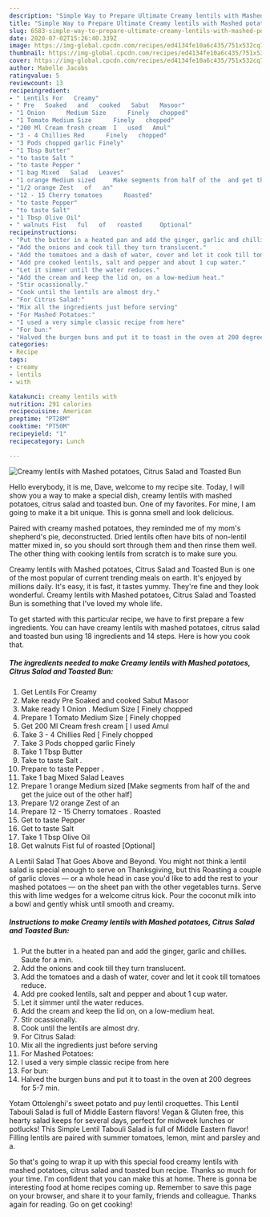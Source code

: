 ```yaml
---
description: "Simple Way to Prepare Ultimate Creamy lentils with Mashed potatoes, Citrus Salad and Toasted Bun"
title: "Simple Way to Prepare Ultimate Creamy lentils with Mashed potatoes, Citrus Salad and Toasted Bun"
slug: 6583-simple-way-to-prepare-ultimate-creamy-lentils-with-mashed-potatoes-citrus-salad-and-toasted-bun
date: 2020-07-02T15:26:40.339Z
image: https://img-global.cpcdn.com/recipes/ed4134fe10a6c435/751x532cq70/creamy-lentils-with-mashed-potatoes-citrus-salad-and-toasted-bun-recipe-main-photo.jpg
thumbnail: https://img-global.cpcdn.com/recipes/ed4134fe10a6c435/751x532cq70/creamy-lentils-with-mashed-potatoes-citrus-salad-and-toasted-bun-recipe-main-photo.jpg
cover: https://img-global.cpcdn.com/recipes/ed4134fe10a6c435/751x532cq70/creamy-lentils-with-mashed-potatoes-citrus-salad-and-toasted-bun-recipe-main-photo.jpg
author: Mabelle Jacobs
ratingvalue: 5
reviewcount: 13
recipeingredient:
- " Lentils For   Creamy"
- " Pre   Soaked   and   cooked   Sabut   Masoor"
- "1 Onion      Medium Size      Finely   chopped"
- "1 Tomato Medium Size      Finely   chopped"
- "200 Ml Cream fresh cream  I   used   Amul"
- "3 - 4 Chillies Red      Finely   chopped"
- "3 Pods chopped garlic Finely"
- "1 Tbsp Butter"
- "to taste Salt "
- "to taste Pepper "
- "1 bag Mixed   Salad   Leaves"
- "1 orange Medium sized     Make segments from half of the  and get the juice out of the other half"
- "1/2 orange Zest   of   an"
- "12 - 15 Cherry tomatoes      Roasted"
- "to taste Pepper"
- "to taste Salt"
- "1 Tbsp Olive Oil"
- " walnuts Fist   ful   of   roasted     Optional"
recipeinstructions:
- "Put the butter in a heated pan and add the ginger, garlic and chillies. Saute for a min."
- "Add the onions and cook till they turn translucent."
- "Add the tomatoes and a dash of water, cover and let it cook till tomatoes reduce."
- "Add pre cooked lentils, salt and pepper and about 1 cup water."
- "Let it simmer until the water reduces."
- "Add the cream and keep the lid on, on a low-medium heat."
- "Stir ocassionally."
- "Cook until the lentils are almost dry."
- "For Citrus Salad:"
- "Mix all the ingredients just before serving"
- "For Mashed Potatoes:"
- "I used a very simple classic recipe from here"
- "For bun:"
- "Halved the burgen buns and put it to toast in the oven at 200 degrees for 5-7 min."
categories:
- Recipe
tags:
- creamy
- lentils
- with

katakunci: creamy lentils with 
nutrition: 291 calories
recipecuisine: American
preptime: "PT28M"
cooktime: "PT50M"
recipeyield: "1"
recipecategory: Lunch

---
```



![Creamy lentils with Mashed potatoes, Citrus Salad and Toasted Bun](https://img-global.cpcdn.com/recipes/ed4134fe10a6c435/751x532cq70/creamy-lentils-with-mashed-potatoes-citrus-salad-and-toasted-bun-recipe-main-photo.jpg)

Hello everybody, it is me, Dave, welcome to my recipe site. Today, I will show you a way to make a special dish, creamy lentils with mashed potatoes, citrus salad and toasted bun. One of my favorites. For mine, I am going to make it a bit unique. This is gonna smell and look delicious.

Paired with creamy mashed potatoes, they reminded me of my mom&#39;s shepherd&#39;s pie, deconstructed. Dried lentils often have bits of non-lentil matter mixed in, so you should sort through them and then rinse them well. The other thing with cooking lentils from scratch is to make sure you.

Creamy lentils with Mashed potatoes, Citrus Salad and Toasted Bun is one of the most popular of current trending meals on earth. It's enjoyed by millions daily. It's easy, it is fast, it tastes yummy. They're fine and they look wonderful. Creamy lentils with Mashed potatoes, Citrus Salad and Toasted Bun is something that I've loved my whole life.


To get started with this particular recipe, we have to first prepare a few ingredients. You can have creamy lentils with mashed potatoes, citrus salad and toasted bun using 18 ingredients and 14 steps. Here is how you cook that.

<!--inarticleads1-->

##### The ingredients needed to make Creamy lentils with Mashed potatoes, Citrus Salad and Toasted Bun:

1. Get  Lentils For   Creamy
1. Make ready  Pre   Soaked   and   cooked   Sabut   Masoor
1. Make ready 1 Onion .     Medium Size     [ Finely   chopped
1. Prepare 1 Tomato Medium Size     [ Finely   chopped
1. Get 200 Ml Cream fresh cream [ I   used   Amul
1. Take 3 - 4 Chillies Red     [ Finely   chopped
1. Take 3 Pods chopped garlic Finely
1. Take 1 Tbsp Butter
1. Take to taste Salt .
1. Prepare to taste Pepper .
1. Take 1 bag Mixed   Salad   Leaves
1. Prepare 1 orange Medium sized     [Make segments from half of the  and get the juice out of the other half]
1. Prepare 1/2 orange Zest   of   an
1. Prepare 12 - 15 Cherry tomatoes .     Roasted
1. Get to taste Pepper
1. Get to taste Salt
1. Take 1 Tbsp Olive Oil
1. Get  walnuts Fist   ful   of   roasted     [Optional]


A Lentil Salad That Goes Above and Beyond. You might not think a lentil salad is special enough to serve on Thanksgiving, but this Roasting a couple of garlic cloves — or a whole head in case you&#39;d like to add the rest to your mashed potatoes — on the sheet pan with the other vegetables turns. Serve this with lime wedges for a welcome citrus kick. Pour the coconut milk into a bowl and gently whisk until smooth and creamy. 

<!--inarticleads2-->

##### Instructions to make Creamy lentils with Mashed potatoes, Citrus Salad and Toasted Bun:

1. Put the butter in a heated pan and add the ginger, garlic and chillies. Saute for a min.
1. Add the onions and cook till they turn translucent.
1. Add the tomatoes and a dash of water, cover and let it cook till tomatoes reduce.
1. Add pre cooked lentils, salt and pepper and about 1 cup water.
1. Let it simmer until the water reduces.
1. Add the cream and keep the lid on, on a low-medium heat.
1. Stir ocassionally.
1. Cook until the lentils are almost dry.
1. For Citrus Salad:
1. Mix all the ingredients just before serving
1. For Mashed Potatoes:
1. I used a very simple classic recipe from here
1. For bun:
1. Halved the burgen buns and put it to toast in the oven at 200 degrees for 5-7 min.


Yotam Ottolenghi&#39;s sweet potato and puy lentil croquettes. This Lentil Tabouli Salad is full of Middle Eastern flavors! Vegan &amp; Gluten free, this hearty salad keeps for several days, perfect for midweek lunches or potlucks! This Simple Lentil Tabouli Salad is full of Middle Eastern flavor! Filling lentils are paired with summer tomatoes, lemon, mint and parsley and a. 

So that's going to wrap it up with this special food creamy lentils with mashed potatoes, citrus salad and toasted bun recipe. Thanks so much for your time. I'm confident that you can make this at home. There is gonna be interesting food at home recipes coming up. Remember to save this page on your browser, and share it to your family, friends and colleague. Thanks again for reading. Go on get cooking!
